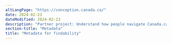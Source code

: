 ```yaml
---
altLangPage: "https://conception.canada.ca/"
date: 2024-02-23
dateModified: 2024-02-23
description: "Partner project: Understand how people navigate Canada.ca. The findings have led to several design changes to improve navigation throughout Government of Canada websites. Date: 2021"
section-title: "Metadata"
title: "Metadata for findability"
---
```

